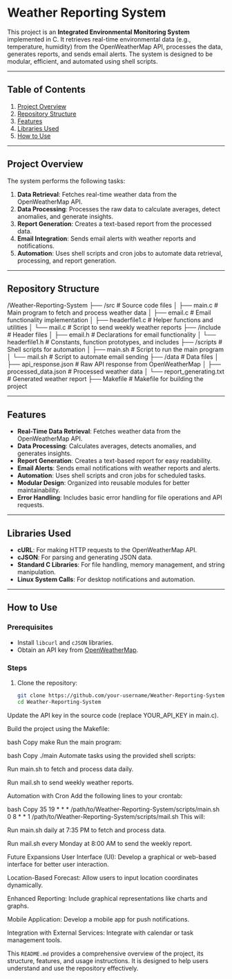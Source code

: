 # Weather Reporting System

This project is an **Integrated Environmental Monitoring System** implemented in C. It retrieves real-time environmental data (e.g., temperature, humidity) from the OpenWeatherMap API, processes the data, generates reports, and sends email alerts. The system is designed to be modular, efficient, and automated using shell scripts.

---

## Table of Contents
1. [Project Overview](#project-overview)
2. [Repository Structure](#repository-structure)
3. [Features](#features)
4. [Libraries Used](#libraries-used)
5. [How to Use](#how-to-use)



---

## Project Overview

The system performs the following tasks:
1. **Data Retrieval**: Fetches real-time weather data from the OpenWeatherMap API.
2. **Data Processing**: Processes the raw data to calculate averages, detect anomalies, and generate insights.
3. **Report Generation**: Creates a text-based report from the processed data.
4. **Email Integration**: Sends email alerts with weather reports and notifications.
5. **Automation**: Uses shell scripts and cron jobs to automate data retrieval, processing, and report generation.

---

## Repository Structure
/Weather-Reporting-System
├── /src # Source code files
│ ├── main.c # Main program to fetch and process weather data
│ ├── email.c # Email functionality implementation
│ ├── headerfile1.c # Helper functions and utilities
│ └── mail.c # Script to send weekly weather reports
├── /include # Header files
│ ├── email.h # Declarations for email functionality
│ └── headerfile1.h # Constants, function prototypes, and includes
├── /scripts # Shell scripts for automation
│ ├── main.sh # Script to run the main program
│ └── mail.sh # Script to automate email sending
├── /data # Data files
│ ├── api_response.json # Raw API response from OpenWeatherMap
│ ├── processed_data.json # Processed weather data
│ └── report_generating.txt # Generated weather report
├── Makefile # Makefile for building the project


---

## Features

- **Real-Time Data Retrieval**: Fetches weather data from the OpenWeatherMap API.
- **Data Processing**: Calculates averages, detects anomalies, and generates insights.
- **Report Generation**: Creates a text-based report for easy readability.
- **Email Alerts**: Sends email notifications with weather reports and alerts.
- **Automation**: Uses shell scripts and cron jobs for scheduled tasks.
- **Modular Design**: Organized into reusable modules for better maintainability.
- **Error Handling**: Includes basic error handling for file operations and API requests.

---

## Libraries Used

- **cURL**: For making HTTP requests to the OpenWeatherMap API.
- **cJSON**: For parsing and generating JSON data.
- **Standard C Libraries**: For file handling, memory management, and string manipulation.
- **Linux System Calls**: For desktop notifications and automation.

---

## How to Use

### Prerequisites
- Install `libcurl` and `cJSON` libraries.
- Obtain an API key from [OpenWeatherMap](https://openweathermap.org/api).

### Steps
1. Clone the repository:
   ```bash
   git clone https://github.com/your-username/Weather-Reporting-System.git
   cd Weather-Reporting-System
Update the API key in the source code (replace YOUR_API_KEY in main.c).

Build the project using the Makefile:

bash
Copy
make
Run the main program:

bash
Copy
./main
Automate tasks using the provided shell scripts:

Run main.sh to fetch and process data daily.

Run mail.sh to send weekly weather reports.

Automation with Cron
Add the following lines to your crontab:

bash
Copy
35 19 * * * /path/to/Weather-Reporting-System/scripts/main.sh
0 8 * * 1 /path/to/Weather-Reporting-System/scripts/mail.sh
This will:

Run main.sh daily at 7:35 PM to fetch and process data.

Run mail.sh every Monday at 8:00 AM to send the weekly report.

Future Expansions
User Interface (UI): Develop a graphical or web-based interface for better user interaction.

Location-Based Forecast: Allow users to input location coordinates dynamically.

Enhanced Reporting: Include graphical representations like charts and graphs.

Mobile Application: Develop a mobile app for push notifications.

Integration with External Services: Integrate with calendar or task management tools.


This `README.md` provides a comprehensive overview of the project, its structure, features, and usage instructions. It is designed to help users understand and use the repository effectively.

